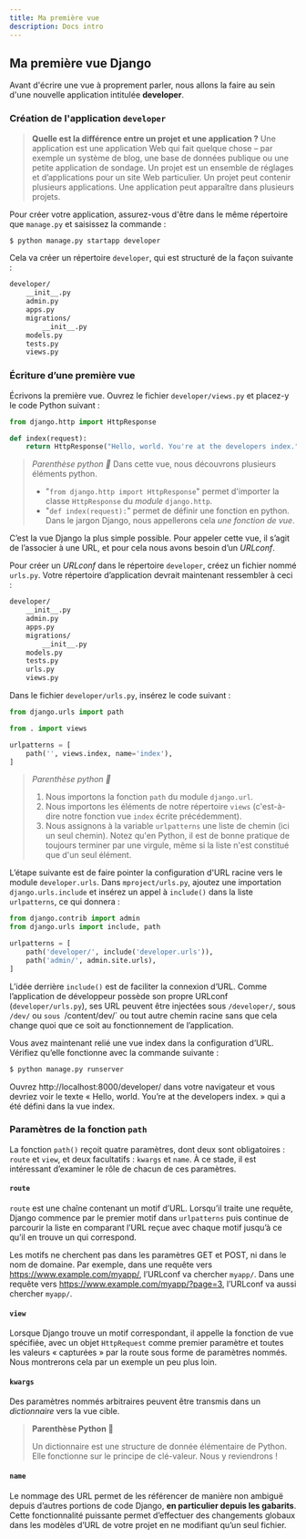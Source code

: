 ```yaml
---
title: Ma première vue
description: Docs intro
---
```


## Ma première vue Django

Avant d'écrire une vue à proprement parler, nous allons la faire au sein d'une nouvelle application intitulée **developer**.

### Création de l'application `developer`

> **Quelle est la différence entre un projet et une application ?** Une application est une application Web qui fait quelque chose – par exemple un système de blog, une base de données publique ou une petite application de sondage. Un projet est un ensemble de réglages et d’applications pour un site Web particulier. Un projet peut contenir plusieurs applications. Une application peut apparaître dans plusieurs projets.

Pour créer votre application, assurez-vous d'être dans le même répertoire que `manage.py` et saisissez la commande :

``` sh showLineNumbers=false frame="none"
$ python manage.py startapp developer
```

Cela va créer un répertoire `developer`, qui est structuré de la façon suivante :

``` sh showLineNumbers=false frame="none"
developer/
    __init__.py
    admin.py
    apps.py
    migrations/
        __init__.py
    models.py
    tests.py
    views.py
```

### Écriture d’une première vue

Écrivons la première vue. Ouvrez le fichier `developer/views.py` et placez-y le code Python suivant :

``` python showLineNumbers=true title="developer/views.py"
from django.http import HttpResponse

def index(request):
    return HttpResponse("Hello, world. You're at the developers index.")
```

> *_Parenthèse python 🐍_*
> Dans cette vue, nous découvrons plusieurs éléments python.
>
> * "`from django.http import HttpResponse`" permet d'importer la classe `HttpResponse` du _module_ `django.http`.
> * "`def index(request):`" permet de définir une fonction en python. Dans le jargon Django, nous appellerons cela _une fonction de vue_.

C’est la vue Django la plus simple possible. Pour appeler cette vue, il s’agit de l’associer à une URL, et pour cela nous avons besoin d’un _URLconf_.

Pour créer un _URLconf_ dans le répertoire `developer`, créez un fichier nommé `urls.py`. Votre répertoire d’application devrait maintenant ressembler à ceci :

``` sh showLineNumbers=false frame="none"
developer/
    __init__.py
    admin.py
    apps.py
    migrations/
        __init__.py
    models.py
    tests.py
    urls.py
    views.py
```

Dans le fichier `developer/urls.py`, insérez le code suivant :

``` python showLineNumbers=true title="developer/urls.py"
from django.urls import path

from . import views

urlpatterns = [
    path('', views.index, name='index'),
]
```

> *_Parenthèse python 🐍_*
>
> 1. Nous importons la fonction `path` du module `django.url`.
> 2. Nous importons les éléments de notre répertoire `views` (c'est-à-dire notre fonction vue `index` écrite précédemment).
> 3. Nous assignons à la variable `urlpatterns` une liste de chemin (ici un seul chemin). Notez qu'en Python, il est de bonne pratique de toujours terminer par une virgule, même si la liste n'est constitué que d'un seul élément.

L’étape suivante est de faire pointer la configuration d'URL racine vers le module `developer.urls`. Dans `mproject/urls.py`, ajoutez une importation `django.urls.include` et insérez un appel à `include()` dans la liste `urlpatterns`, ce qui donnera :

``` python showLineNumbers=true title="mproject/urls.py"
from django.contrib import admin
from django.urls import include, path

urlpatterns = [
    path('developer/', include('developer.urls')),
    path('admin/', admin.site.urls),
]
```

L’idée derrière `include()` est de faciliter la connexion d’URL. Comme l’application de développeur possède son propre URLconf (`developer/urls.py`), ses URL peuvent être injectées sous `/developer/`, sous `/dev/` ou `sous `/content/dev/` ou tout autre chemin racine sans que cela change quoi que ce soit au fonctionnement de l’application.

Vous avez maintenant relié une vue index dans la configuration d’URL. Vérifiez qu’elle fonctionne avec la commande suivante :

``` sh showLineNumbers=false frame="none"
$ python manage.py runserver
```

Ouvrez http://localhost:8000/developer/ dans votre navigateur et vous devriez voir le texte « Hello, world. You’re at the developers index. » qui a été défini dans la vue index.

### Paramètres de la fonction `path`

La fonction `path()` reçoit quatre paramètres, dont deux sont obligatoires : `route` et `view`, et deux facultatifs : `kwargs` et `name`. À ce stade, il est intéressant d’examiner le rôle de chacun de ces paramètres.

#### `route`

`route` est une chaîne contenant un motif d’URL. Lorsqu’il traite une requête, Django commence par le premier motif dans `urlpatterns` puis continue de parcourir la liste en comparant l’URL reçue avec chaque motif jusqu’à ce qu’il en trouve un qui correspond.

Les motifs ne cherchent pas dans les paramètres GET et POST, ni dans le nom de domaine. Par exemple, dans une requête vers https://www.example.com/myapp/, l’URLconf va chercher `myapp/`. Dans une requête vers https://www.example.com/myapp/?page=3, l’URLconf va aussi chercher `myapp/`.

#### `view`

Lorsque Django trouve un motif correspondant, il appelle la fonction de vue spécifiée, avec un objet `HttpRequest` comme premier paramètre et toutes les valeurs « capturées » par la route sous forme de paramètres nommés. Nous montrerons cela par un exemple un peu plus loin.

#### `kwargs`

Des paramètres nommés arbitraires peuvent être transmis dans un _dictionnaire_ vers la vue cible.

> **Parenthèse Python 🐍**
> 
> Un dictionnaire est une structure de donnée élémentaire de Python. Elle fonctionne sur le principe de clé-valeur. Nous y reviendrons !

#### `name`

Le nommage des URL permet de les référencer de manière non ambiguë depuis d’autres portions de code Django, **en particulier depuis les gabarits**. Cette fonctionnalité puissante permet d’effectuer des changements globaux dans les modèles d’URL de votre projet en ne modifiant qu’un seul fichier.

